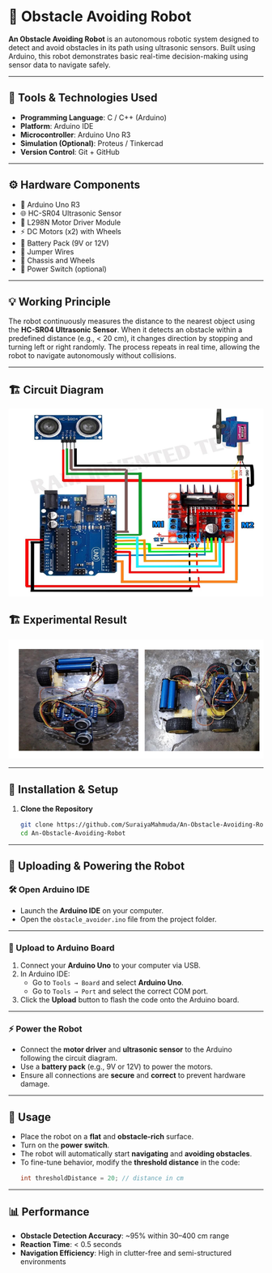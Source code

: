 # 🤖 Obstacle Avoiding Robot

**An Obstacle Avoiding Robot** is an autonomous robotic system designed to detect and avoid obstacles in its path using ultrasonic sensors. Built using Arduino, this robot demonstrates basic real-time decision-making using sensor data to navigate safely.

---

## 🧰 Tools & Technologies Used

- **Programming Language**: C / C++ (Arduino)
- **Platform**: Arduino IDE
- **Microcontroller**: Arduino Uno R3
- **Simulation (Optional)**: Proteus / Tinkercad
- **Version Control**: Git + GitHub

---

## ⚙️ Hardware Components

- 🔌 Arduino Uno R3
- 🌐 HC-SR04 Ultrasonic Sensor
- 🛞 L298N Motor Driver Module
- ⚡ DC Motors (x2) with Wheels
- 🔋 Battery Pack (9V or 12V)
- 🔁 Jumper Wires
- 🧠 Chassis and Wheels
- 🔘 Power Switch (optional)

---

## 💡 Working Principle

The robot continuously measures the distance to the nearest object using the **HC-SR04 Ultrasonic Sensor**. When it detects an obstacle within a predefined distance (e.g., < 20 cm), it changes direction by stopping and turning left or right randomly. The process repeats in real time, allowing the robot to navigate autonomously without collisions.

---

## 🏗 Circuit Diagram

![P](circuit_diagram.png)

## 🏗 Experimental Result

![P](experimental_result.png)

---

## 🚀 Installation & Setup

1. **Clone the Repository**
   ```bash
   git clone https://github.com/SuraiyaMahmuda/An-Obstacle-Avoiding-Robot.git
   cd An-Obstacle-Avoiding-Robot

---

## 🚀 Uploading & Powering the Robot

### 🛠 Open Arduino IDE
- Launch the **Arduino IDE** on your computer.
- Open the `obstacle_avoider.ino` file from the project folder.

---

### 🔁 Upload to Arduino Board
1. Connect your **Arduino Uno** to your computer via USB.
2. In Arduino IDE:
   - Go to `Tools → Board` and select **Arduino Uno**.
   - Go to `Tools → Port` and select the correct COM port.
3. Click the **Upload** button to flash the code onto the Arduino board.

---

### ⚡ Power the Robot
- Connect the **motor driver** and **ultrasonic sensor** to the Arduino following the circuit diagram.
- Use a **battery pack** (e.g., 9V or 12V) to power the motors.
- Ensure all connections are **secure** and **correct** to prevent hardware damage.

---

## 🔧 Usage

- Place the robot on a **flat** and **obstacle-rich** surface.
- Turn on the **power switch**.
- The robot will automatically start **navigating** and **avoiding obstacles**.
- To fine-tune behavior, modify the **threshold distance** in the code:
  ```cpp
  int thresholdDistance = 20; // distance in cm

---

## 📊 Performance

- **Obstacle Detection Accuracy**: ~95% within 30–400 cm range  
- **Reaction Time**: < 0.5 seconds  
- **Navigation Efficiency**: High in clutter-free and semi-structured environments  

